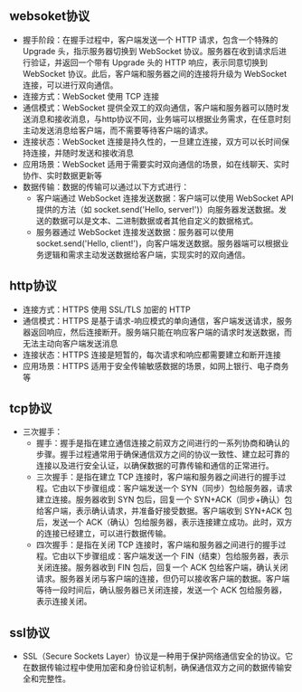 ## websoket协议
- 握手阶段：在握手过程中，客户端发送一个 HTTP 请求，包含一个特殊的 Upgrade 头，指示服务器切换到 WebSocket 协议。服务器在收到请求后进行验证，并返回一个带有 Upgrade 头的 HTTP 响应，表示同意切换到 WebSocket 协议。此后，客户端和服务器之间的连接将升级为 WebSocket 连接，可以进行双向通信。
- 连接方式：WebSocket 使用 TCP 连接
- 通信模式：WebSocket 提供全双工的双向通信，客户端和服务器可以随时发送消息和接收消息，与http协议不同，业务端可以根据业务需求，在任意时刻主动发送消息给客户端，而不需要等待客户端的请求。
- 连接状态：WebSocket 连接是持久性的，一旦建立连接，双方可以长时间保持连接，并随时发送和接收消息
- 应用场景：WebSocket 适用于需要实时双向通信的场景，如在线聊天、实时协作、实时数据更新等
- 数据传输：数据的传输可以通过以下方式进行：
  - 客户端通过 WebSocket 连接发送数据：客户端可以使用 WebSocket API 提供的方法（如 socket.send('Hello, server!')）向服务器发送数据。发送的数据可以是文本、二进制数据或者其他自定义的数据格式。
  - 服务器通过 WebSocket 连接发送数据：服务器可以使用socket.send('Hello, client!')，向客户端发送数据。服务器端可以根据业务逻辑和需求主动发送数据给客户端，实现实时的双向通信。

## http协议
- 连接方式：HTTPS 使用 SSL/TLS 加密的 HTTP 
- 通信模式：HTTPS 是基于请求-响应模式的单向通信，客户端发送请求，服务器返回响应，然后连接断开。服务端只能在响应客户端的请求时发送数据，而无法主动向客户端发送消息
- 连接状态：HTTPS 连接是短暂的，每次请求和响应都需要建立和断开连接
- 应用场景：HTTPS 适用于安全传输敏感数据的场景，如网上银行、电子商务等

## tcp协议
- 三次握手：
  - 握手：握手是指在建立通信连接之前双方之间进行的一系列协商和确认的步骤。握手过程通常用于确保通信双方之间的协议一致性、建立起可靠的连接以及进行安全认证，以确保数据的可靠传输和通信的正常进行。
  - 三次握手：是指在建立 TCP 连接时，客户端和服务器之间进行的握手过程。它由以下步骤组成：客户端发送一个 SYN（同步）包给服务器，请求建立连接。服务器收到 SYN 包后，回复一个 SYN+ACK（同步+确认）包给客户端，表示确认请求，并准备好接受数据。客户端收到 SYN+ACK 包后，发送一个 ACK（确认）包给服务器，表示连接建立成功。此时，双方的连接已经建立，可以进行数据传输。
  - 四次握手：是指在关闭 TCP 连接时，客户端和服务器之间进行的握手过程。它由以下步骤组成：客户端发送一个 FIN（结束）包给服务器，表示关闭连接。服务器收到 FIN 包后，回复一个 ACK 包给客户端，确认关闭请求。服务器关闭与客户端的连接，但仍可以接收客户端的数据。客户端等待一段时间后，确认服务器已关闭连接，发送一个 ACK 包给服务器，表示连接关闭。
  
## ssl协议
- SSL（Secure Sockets Layer）协议是一种用于保护网络通信安全的协议。它在数据传输过程中使用加密和身份验证机制，确保通信双方之间的数据传输安全和完整性。